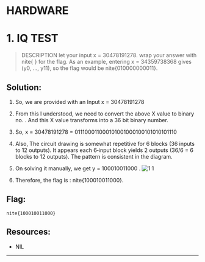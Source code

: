 # HARDWARE

# 1. IQ TEST
> DESCRIPTION
let your input x = 30478191278.
wrap your answer with nite{ } for the flag.
As an example, entering x = 34359738368 gives (y0, ..., y11), so the flag would be nite{010000000011}.

## Solution:
1. So, we are provided with an Input x = 30478191278
2. From this I understood, we need to convert the above X value to binary no. . And this X value transforms into a 36 bit binary number.
3. So, x = 30478191278 = 011100011000101001000100101010101110
4. Also, The circuit drawing is somewhat repetitive for 6 blocks (36 inputs to 12 outputs). It appears each 6‐input block yields 2 outputs (36/6 = 6 blocks to 12 outputs). The pattern is consistent in the diagram.
5. On solving it manually, we get  y = 100010011000 . 
![1 1](https://github.com/user-attachments/assets/026436ce-3c1f-4d3a-a4b8-7a9fb07199b6)

6. Therefore, the flag is : nite{100010011000}.

## Flag:
```
nite{100010011000}
```

## Resources:
- NIL 

***



